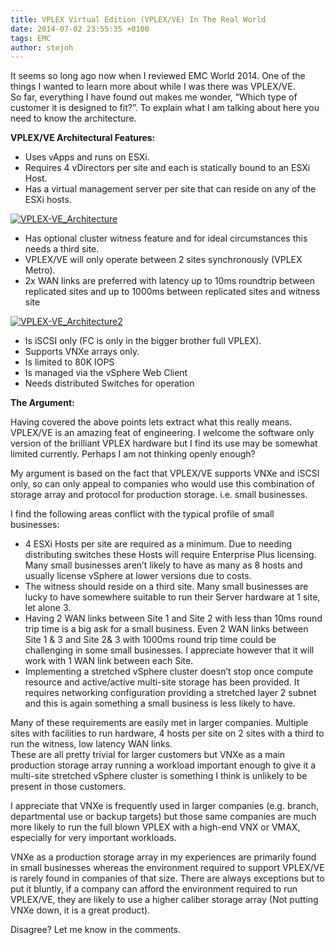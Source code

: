 ```yaml
---
title: VPLEX Virtual Edition (VPLEX/VE) In The Real World
date: 2014-07-02 23:55:35 +0100
tags: EMC
author: stejoh
---
```


It seems so long ago now when I reviewed EMC World 2014. One of the things I wanted to learn more about while I was there was VPLEX/VE.  
So far, everything I have found out makes me wonder, “Which type of customer it is designed to fit?”. To explain what I am talking about here you need to know the architecture.

**VPLEX/VE Architectural Features:**

- Uses vApps and runs on ESXi.
- Requires 4 vDirectors per site and each is statically bound to an ESXi Host.
- Has a virtual management server per site that can reside on any of the ESXi hosts.

[ ![VPLEX-VE_Architecture](http://www.neogeek.net/wp-content/uploads/2014/07/VPLEX-VE_Architecture.jpg) ](http://www.neogeek.net/wp-content/uploads/2014/07/VPLEX-VE_Architecture.jpg)

- Has optional cluster witness feature and for ideal circumstances this needs a third site.
- VPLEX/VE will only operate between 2 sites synchronously (VPLEX Metro).
- 2x WAN links are preferred with latency up to 10ms roundtrip between replicated sites and up to 1000ms between replicated sites and witness site

[ ![VPLEX-VE_Architecture2](http://www.neogeek.net/wp-content/uploads/2014/07/VPLEX-VE_Architecture2.jpg) ](http://www.neogeek.net/wp-content/uploads/2014/07/VPLEX-VE_Architecture2.jpg)

- Is iSCSI only (FC is only in the bigger brother full VPLEX).
- Supports VNXe arrays only.
- Is limited to 80K IOPS
- Is managed via the vSphere Web Client
- Needs distributed Switches for operation

**The Argument:**

Having covered the above points lets extract what this really means. VPLEX/VE is an amazing feat of engineering. I welcome the software only version of the brilliant VPLEX hardware but I find its use may be somewhat limited currently. Perhaps I am not thinking openly enough?

My argument is based on the fact that VPLEX/VE supports VNXe and iSCSI only, so can only appeal to companies who would use this combination of storage array and protocol for production storage. i.e. small businesses.

I find the following areas conflict with the typical profile of small businesses:

- 4 ESXi Hosts per site are required as a minimum. Due to needing distributing switches these Hosts will require Enterprise Plus licensing. Many small businesses aren’t likely to have as many as 8 hosts and usually license vSphere at lower versions due to costs.
- The witness should reside on a third site. Many small businesses are lucky to have somewhere suitable to run their Server hardware at 1 site, let alone 3.
- Having 2 WAN links between Site 1 and Site 2 with less than 10ms round trip time is a big ask for a small business. Even 2 WAN links between Site 1 & 3 and Site 2& 3 with 1000ms round trip time could be challenging in some small businesses. I appreciate however that it will work with 1 WAN link between each Site.
- Implementing a stretched vSphere cluster doesn’t stop once compute resource and active/active multi-site storage has been provided. It requires networking configuration providing a stretched layer 2 subnet and this is again something a small business is less likely to have.

Many of these requirements are easily met in larger companies. Multiple sites with facilities to run hardware, 4 hosts per site on 2 sites with a third to run the witness, low latency WAN links.  
These are all pretty trivial for larger customers but VNXe as a main production storage array running a workload important enough to give it a multi-site stretched vSphere cluster is something I think is unlikely to be present in those customers.

I appreciate that VNXe is frequently used in larger companies (e.g. branch, departmental use or backup targets) but those same companies are much more likely to run the full blown VPLEX with a high-end VNX or VMAX, especially for very important workloads.

VNXe as a production storage array in my experiences are primarily found in small businesses whereas the environment required to support VPLEX/VE is rarely found in companies of that size. There are always exceptions but to put it bluntly, if a company can afford the environment required to run VPLEX/VE, they are likely to use a higher caliber storage array (Not putting VNXe down, it is a great product).

Disagree? Let me know in the comments.
